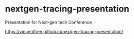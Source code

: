# nextgen-tracing-presentation
Presentation for Next-gen tech Conference

https://vincentfree.github.io/nextgen-tracing-presentation/
